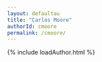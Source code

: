 ```yaml
---
layout: defaultau
title: "Carlos Moore"
authorId: cmoore
permalink: /cmoore/
---
```

{% include loadAuthor.html %}
<script>
    $(document).ready(function(){
        showAuthorBio('{{ page.authorId }}');
   });
</script>
